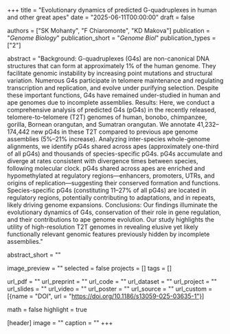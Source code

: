 +++
title = "Evolutionary dynamics of predicted G-quadruplexes in human and other great apes"
date = "2025-06-11T00:00:00"
draft = false

authors = ["SK Mohanty", "F Chiaromonte", "KD Makova"]
publication = "_Genome Biology_"
publication_short = "_Genome Biol_"
publication_types = ["2"]

abstract = "Background: G-quadruplexes (G4s) are non-canonical DNA structures that can form at approximately 1% of the human genome. They facilitate genomic instability by increasing point mutations and structural variation. Numerous G4s participate in telomere maintenance and regulating transcription and replication, and evolve under purifying selection. Despite these important functions, G4s have remained under-studied in human and ape genomes due to incomplete assemblies. Results: Here, we conduct a comprehensive analysis of predicted G4s (pG4s) in the recently released, telomere-to-telomere (T2T) genomes of human, bonobo, chimpanzee, gorilla, Bornean orangutan, and Sumatran orangutan. We annotate 41,232–174,442 new pG4s in these T2T compared to previous ape genome assemblies (5%–21% increase). Analyzing inter-species whole-genome alignments, we identify pG4s shared across apes (approximately one-third of all pG4s) and thousands of species-specific pG4s. pG4s accumulate and diverge at rates consistent with divergence times between species, following molecular clock. pG4s shared across apes are enriched and hypomethylated at regulatory regions—enhancers, promoters, UTRs, and origins of replication—suggesting their conserved formation and functions. Species-specific pG4s (constituting 11–27% of all pG4s) are located in regulatory regions, potentially contributing to adaptations, and in repeats, likely driving genome expansions. Conclusions: Our findings illuminate the evolutionary dynamics of G4s, conservation of their role in gene regulation, and their contributions to ape genome evolution. Our study highlights the utility of high-resolution T2T genomes in revealing elusive yet likely functionally relevant genomic features previously hidden by incomplete assemblies."

abstract_short = ""

image_preview = ""
selected = false
projects = []
tags = []

url_pdf = ""
url_preprint = ""
url_code = ""
url_dataset = ""
url_project = ""
url_slides = ""
url_video = ""
url_poster = ""
url_source = ""
url_custom = [{name = "DOI", url = "https://doi.org/10.1186/s13059-025-03635-1"}]

math = false
highlight = true

[header]
image = ""
caption = ""
+++
